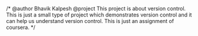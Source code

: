 /* @author Bhavik Kalpesh @project This project is about version control. This is just a small type of project which demonstrates version control and it can help us understand version control. This is just an assignment of coursera. */
